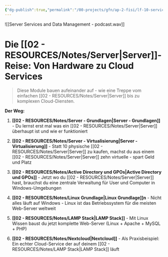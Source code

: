 ```yaml
---
{"dg-publish":true,"permalink":"/00-projects/gfn/ap-2-fisi/lf-10-servicedienste-bereitstellen-und-administration/","tags":["GFN/LF10/FISI"],"noteIcon":"","updated":"2025-09-05T11:56:44.603+02:00"}
---
```


![[Server Services and Data Management - podcast.wav]]
# Die [[02 - RESOURCES/Notes/Server\|Server]]-Reise: Von Hardware zu Cloud Services

> Diese Module bauen aufeinander auf - wie eine Treppe vom einfachen [[02 - RESOURCES/Notes/Server\|Server]] bis zu komplexen Cloud-Diensten.

**Der Weg:**

1. **[[02 - RESOURCES/Notes/Server - Grundlagen\|Server - Grundlagen]]** - Du lernst erst mal was ein [[02 - RESOURCES/Notes/Server\|Server]] überhaupt ist und wie er funktioniert
    
2. **[[02 - RESOURCES/Notes/Server - Virtualisierung\|Server - Virtualisierung]]** - Statt 10 physische [[02 - RESOURCES/Notes/Server\|Server]] zu kaufen, machst du aus einem [[02 - RESOURCES/Notes/Server\|Server]] zehn virtuelle - spart Geld und Platz
    
3. **[[02 - RESOURCES/Notes/Active Directory und GPOs\|Active Directory und GPOs]]** - Jetzt wo du [[02 - RESOURCES/Notes/Server\|Server]] hast, brauchst du eine zentrale Verwaltung für User und Computer in Windows-Umgebungen
    
4. **[[02 - RESOURCES/Notes/Linux Grundlage\|Linux Grundlage]]n** - Nicht alles läuft auf Windows - Linux ist das Betriebssystem für die meisten Web-Server weltweit
    
5. **[[02 - RESOURCES/Notes/LAMP Stack\|LAMP Stack]]** - Mit Linux Wissen baust du jetzt komplette Web-Server (Linux + Apache + MySQL + PHP)
    
6. **[[02 - RESOURCES/Notes/Nextcloud\|Nextcloud]]** - Als Praxisbeispiel: Ein echter Cloud-Service der auf deinem [[02 - RESOURCES/Notes/LAMP Stack\|LAMP Stack]] läuft
    


